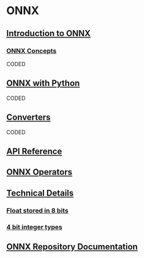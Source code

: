 # ONNX

## [Introduction to ONNX](https://onnx.ai/onnx/intro/index.html#)

### [ONNX Concepts](https://onnx.ai/onnx/intro/concepts.html)

CODED

## [ONNX with Python](https://onnx.ai/onnx/intro/python.html)

CODED

## [Converters](https://onnx.ai/onnx/intro/converters.html)

CODED

## [API Reference](https://onnx.ai/onnx/api/index.html)

## [ONNX Operators](https://onnx.ai/onnx/operators/index.html)

## [Technical Details](https://onnx.ai/onnx/operators/index.html)

### [Float stored in 8 bits](https://onnx.ai/onnx/technical/float8.html)

### [4 bit integer types](https://onnx.ai/onnx/technical/int4.html)

## [ONNX Repository Documentation](https://onnx.ai/onnx/repo-docs/index.html)
